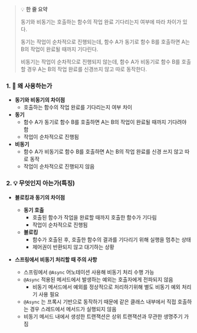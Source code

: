 > 💡 **한 줄 요약**
>
> 동기와 비동기는 호출하는 함수의 작업 완료 기다리는지 여부에 따라 차이가 있다.
>
> 동기는 작업이 순차적으로 진행되는데, 함수 A가 동기로 함수 B를 호출하면 A는 B의 작업이 완료될 때까지 기다린다.
>
> 비동기는 작업이 순차적으로 진행되지 않는데, 함수 A가 비동기로 함수 B를 호출할 경우 A는 B의 작업 완료를 신경쓰지 않고 따로 동작한다.

### 1. 🤔 왜 사용하는가

- **동기와 비동기의 차이점**
  - 호출하는 함수의 작업 완료를 기다리는지 여부 차이
- **동기**
  - 함수 A가 동기로 함수 B를 호출하면 A는 B의 작업이 완료될 때까지 기다려야 함
  - 작업이 순차적으로 진행됨
- **비동기**
  - 함수 A가 비동기로 함수 B를 호출하면 A는 B의 작업 완료를 신경 쓰지 않고 따로 동작
  - 작업이 순차적으로 진행되지 않음

### 2. 💡 무엇인지 아는가(특징)

- **블로킹과 동기의 차이점**

  - **동기 호출**
    - 호출된 함수가 작업을 완료할 때까지 호출한 함수가 기다림
    - 작업이 순차적으로 진행됨
  - **블로킹**
    - 함수가 호출된 후, 호출한 함수의 결과를 기다리기 위해 실행을 멈추는 상태
    - 제어권이 반환되지 않고 대기하는 상황

- **스프링에서 비동기 처리할 때 주의 사항**
  - 스프링에서 `@Async` 어노테이션 사용해 비동기 처리 수행 가능
  - `@Async` 적용된 메서드에서 발생하는 예외는 호출자에게 전파되지 않음
    - 비동기 메서드에서 예외를 정상적으로 처리하기위해 별도 비동기 예외 처리기 사용 필요
  - `@Async` 는 프록시 기반으로 동작하기 때문에 같은 클래스 내부에서 직접 호출하는 경우 스레드에서 메서드가 실행되지 않음
  - 비동기 메서드 내에서 생성한 트랜잭션은 상위 트랜잭션과 무관한 생명주기 가짐
